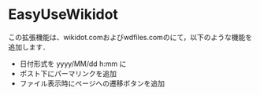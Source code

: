 # EasyUseWikidot
この拡張機能は、wikidot.comおよびwdfiles.comのにて，以下のような機能を追加します．

* 日付形式を yyyy/MM/dd h:mm に
* ポスト下にパーマリンクを追加
* ファイル表示時にページへの遷移ボタンを追加
